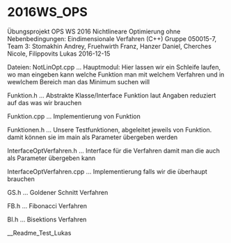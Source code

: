 # 2016WS_OPS
Übungsprojekt OPS WS 2016 Nichtlineare Optimierung ohne Nebenbedingungen: Eindimensionale Verfahren (C++)
Gruppe 050015-7, Team 3: Stomakhin Andrey, Fruehwirth Franz, Hanzer Daniel, Cherches Nicole, Filippovits Lukas 
2016-12-15

Dateien:
NotLinOpt.cpp  ... Hauptmodul: Hier lassen wir ein Schleife laufen, wo man eingeben kann welche Funktion man mit welchem Verfahren
                               und in wewlchem Bereich man das Minimum suchen will
                               
Funktion.h     ... Abstrakte Klasse/Interface Funktion laut Angaben reduziert auf das was wir brauchen

Funktion.cpp   ... Implementierung von Funktion

Funktionen.h   ... Unsere Testfunktionen, abgeleitet jeweils von Funktion. damit können sie im main als Parameter übergeben werden

InterfaceOptVerfahren.h    ... Interface für die Verfahren damit man die auch als Parameter übergeben kann

InterfaceOptVerfahren.cpp  ... Implementierung falls wir die überhaupt brauchen

GS.h                       ... Goldener Schnitt Verfahren

FB.h                       ... Fibonacci Verfahren

BI.h                       ... Bisektions Verfahren 


__Readme_Test_Lukas

